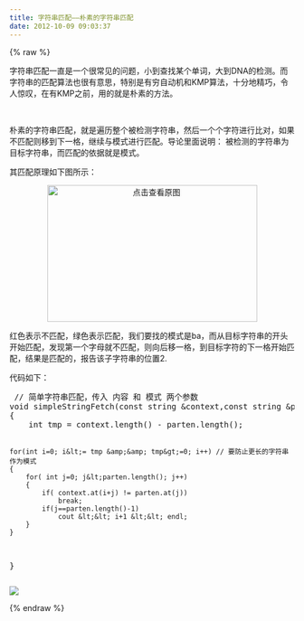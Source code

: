 ```yaml
---
title: 字符串匹配——朴素的字符串匹配
date: 2012-10-09 09:03:37
---
```

{% raw %}
<p><span style="font-size:14px;">字符串匹配一直是一个很常见的问题，小到查找某个单词，大到DNA的检测。而字符串的匹配算法也很有意思，特别是有穷自动机和KMP算法，十分地精巧，令人惊叹，在有KMP之前，用的就是朴素的方法。</span></p>
<p>&nbsp;</p>
<p><span style="font-size:14px;">朴素的字符串匹配，就是遍历整个被检测字符串，然后一个个字符进行比对，如果不匹配则移到下一格，继续与模式进行匹配。导论里面说明： 被检测的字符串为目标字符串，而匹配的依据就是模式。</span></p>
<p><span style="font-size:14px;">其匹配原理如下图所示：</span></p>
<p style="text-align:center;"><a target="_blank" href="/content/plugins/kl_album/upload/201210/95e8f2fc5faab7cdd8b0a9ae02a4262e201210090116262283.png"><img src="/content/plugins/kl_album/upload/201210/95e8f2fc5faab7cdd8b0a9ae02a4262e201210090116262283.png" width="371" height="242" alt="点击查看原图" border="0" /></a></p>
<p><span style="font-size:14px;">红色表示不匹配，绿色表示匹配，我们要找的模式是ba，而从目标字符串的开头开始匹配，发现第一个字母就不匹配，则向后移一格，到目标字符的下一格开始匹配，结果是匹配的，报告该子字符串的位置2.</span></p>
<p><span style="font-size:14px;">代码如下：</span></p>
<p></p>
<pre class="brush:cpp; toolbar: true; auto-links: true;"> // 简单字符串匹配，传入 内容 和 模式 两个参数
void simpleStringFetch(const string &amp;context,const string &amp;parten) 
{
	int tmp = context.length() - parten.length(); 

	for(int i=0; i&lt;= tmp &amp;&amp; tmp&gt;=0; i++) // 要防止更长的字符串作为模式
	{
		for( int j=0; j&lt;parten.length(); j++)
		{
			if( context.at(i+j) != parten.at(j))
				break;
			if(j==parten.length()-1)
				cout &lt;&lt; i+1 &lt;&lt; endl;
		}
	}
}</pre><p></p>
<p></p>
<div><img src="file:///C:/Users/bibodeng/AppData/Local/Temp/%E4%B8%BA%E7%9F%A5%E7%AC%94%E8%AE%B0/1d3c1a0b-6fc0-476d-a040-fc9bed53643f_0_files/767296.png" /></div>
<p></p>{% endraw %}
